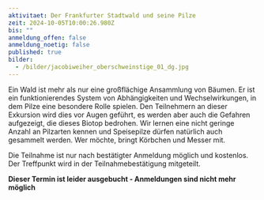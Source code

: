 ```yaml
---
aktivitaet: Der Frankfurter Stadtwald und seine Pilze
zeit: 2024-10-05T10:00:26.980Z
bis: ""
anmeldung_offen: false
anmeldung_noetig: false
published: true
bilder:
  - /bilder/jacobiweiher_oberschweinstige_01_dg.jpg
---
```

Ein Wald ist mehr als nur eine großflächige Ansammlung von Bäumen. Er ist ein funktionierendes System von Abhängigkeiten und Wechselwirkungen, in dem Pilze eine besondere Rolle spielen. Den Teilnehmern an dieser Exkursion wird dies vor Augen geführt, es werden aber auch die Gefahren aufgezeigt, die dieses Biotop bedrohen. Wir lernen eine nicht geringe Anzahl an Pilzarten kennen und Speisepilze dürfen natürlich auch gesammelt werden. Wer möchte, bringt Körbchen und Messer mit.

Die Teilnahme ist nur nach bestätigter Anmeldung möglich und kostenlos. Der Treffpunkt wird in der Teilnahmebestätigung mitgeteilt.

**Dieser Termin ist leider ausgebucht - Anmeldungen sind nicht mehr möglich**